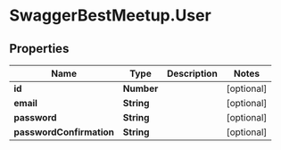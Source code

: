 # SwaggerBestMeetup.User

## Properties
Name | Type | Description | Notes
------------ | ------------- | ------------- | -------------
**id** | **Number** |  | [optional] 
**email** | **String** |  | [optional] 
**password** | **String** |  | [optional] 
**passwordConfirmation** | **String** |  | [optional] 


